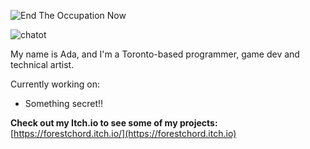 ![End The Occupation Now](https://img.shields.io/badge/End_The_Occupation_Now-%F0%9F%87%B5%F0%9F%87%B8%20Tech_For_Palestine-D83838?labelColor=01B861&color=D83838&link=https%3A%2F%2Ftechforpalestine.org%2Flearn-more)


![chatot](https://github.com/aligencoglu/aligencoglu/assets/42721744/9ca44438-4b2d-44be-a8d3-9473cf0ef227)

My name is Ada, and I'm a Toronto-based programmer, game dev and technical artist.

Currently working on: 
- Something secret!!

**Check out my Itch.io to see some of my projects:** [https://forestchord.itch.io/](https://forestchord.itch.io)
